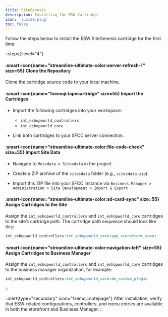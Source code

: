 ```yaml
---
title: SiteGenesis
description: Installing the ESW Cartridge
icon: 'lucide:plug'
toc: false
---
```



Follow the steps below to install the ESW SiteGenesis cartridge for the first time:

::steps{:level="4"}
  #### :smart-icon{name="streamline-ultimate-color:server-refresh-1" size=55}  Clone the Repository

  Clone the cartridge source code to your local machine.


  #### :smart-icon{name="fxemoji:tapecartridge" size=55}  Import the Cartridges
  
  - Import the following cartridges into your workspace:
  
    - `int_eshopworld_controllers`
    - `int_eshopworld_core`
  
  - Link both cartridges to your SFCC server connection.

  #### :smart-icon{name="streamline-ultimate-color:file-code-check" size=55}  Import Site Data

  - Navigate to `Metadata > Sitesdata` in the project.

  - Create a ZIP archive of the `sitesdata` folder (e.g., `sitesdata.zip`).

  - Import this ZIP file into your SFCC instance via `Business Manager > Administration > Site Development > Import & Export`


  #### :smart-icon{name="streamline-ultimate-color:sd-card-sync" size=55} Assign Cartridges to the Site

  Assign the `int_eshopworld_controllers` and `int_eshopworld_core` cartridges to the site’s cartridge path. The cartridge path sequence should look like this:

  ```rb
  int_eshopworld_controllers:int_eshopworld_core:app_storefront_base:
  ```

  #### :smart-icon{name="streamline-ultimate-color:navigation-left" size=55} Assign Cartridges to Business Manager

  Assign the `int_eshopworld_controllers` and `int_eshopworld_core` cartridges to the business manager organization, for example:

  ```rb
  int_eshopworld_controllers:int_eshopworld_core:bm_custom_plugin
  ```
::

::alert{type="secondary" icon="fxemoji:notepage"}
 After installation, verify that ESW-related configurations, controllers, and menu entries are available in both the storefront and Business Manager.
::